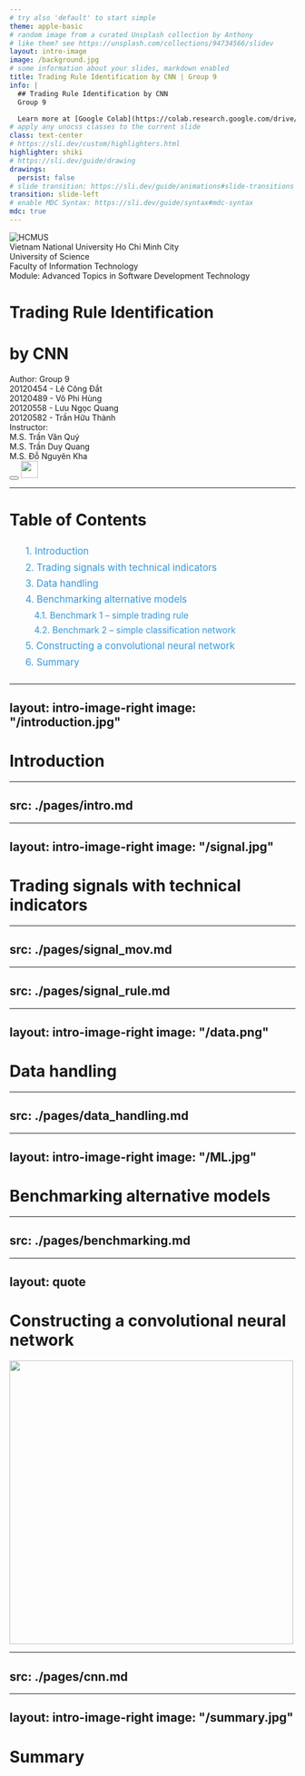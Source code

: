 ```yaml
---
# try also 'default' to start simple
theme: apple-basic
# random image from a curated Unsplash collection by Anthony
# like them? see https://unsplash.com/collections/94734566/slidev
layout: intro-image
image: /background.jpg
# some information about your slides, markdown enabled
title: Trading Rule Identification by CNN | Group 9
info: |
  ## Trading Rule Identification by CNN
  Group 9

  Learn more at [Google Colab](https://colab.research.google.com/drive/1vZx9P75a1Gmj0B90-0o28vHid54T9Mtx?usp=sharing)
# apply any unocss classes to the current slide
class: text-center
# https://sli.dev/custom/highlighters.html
highlighter: shiki
# https://sli.dev/guide/drawing
drawings:
  persist: false
# slide transition: https://sli.dev/guide/animations#slide-transitions
transition: slide-left
# enable MDC Syntax: https://sli.dev/guide/syntax#mdc-syntax
mdc: true
---
```


<div class="flex items-center justify-center space-x-5 mb-10 text-black">
  <div>
    <img src="/hcmus.png" alt="HCMUS" class="h-20">
  </div>
  <div class="flex flex-col space-y-1 items-start">
    <div class="text-xs">Vietnam National University Ho Chi Minh City</div>
    <div class="text-xs">University of Science</div>
    <div class="text-xs">Faculty of Information Technology</div>
    <div class="text-xs">Module: Advanced Topics in Software Development Technology</div>
  </div>
</div>

<h1 class="text-black">Trading Rule Identification</h1>

<h1 class="text-black">by CNN</h1>

<div class="flex justify-between mx-10 text-black text-shadow-md">
  <div class="flex flex-col items-start">
    <div>Author: Group 9</div>
    <div>20120454 - Lê Công Đắt</div>
    <div>20120489 - Võ Phi Hùng</div>
    <div>20120558 - Lưu Ngọc Quang</div>
    <div>20120582 - Trần Hữu Thành</div>
  </div>
  <div class="flex flex-col items-start">
    <div>Instructor:</div>
    <div>M.S. Trần Văn Quý</div>
    <div>M.S. Trần Duy Quang</div>
    <div>M.S. Đỗ Nguyên Kha</div>
  </div>
</div>

<div class="abs-br m-6 flex gap-2">
  <button @click="$slidev.nav.openInEditor()" title="Open in Editor" class="text-xl slidev-icon-btn opacity-50 !border-none text-black">
    <carbon:edit />
  </button>
  <a href="https://colab.research.google.com/drive/1vZx9P75a1Gmj0B90-0o28vHid54T9Mtx?usp=sharing" target="_blank" alt="Google Colab" title="Open in Google Colab"
    class="text-xl slidev-icon-btn opacity-50 !border-none text-black">
    <img src="/colab.png" width="30px"/>
  </a>
</div>

<!--
The last comment block of each slide will be treated as slide notes. It will be visible and editable in Presenter Mode along with the slide. [Read more in the docs](https://sli.dev/guide/syntax.html#notes)
-->

---

<style>
.toc {
  text-align: left;
  margin: 2em;
}

.toc-item {
  margin-bottom: 0.5em;
  font-size: 1.2em;
  color: #3498db;
  cursor: pointer;
  transition: all 0.3s ease;
}

.toc-item:hover {
  color: #1abc9c;
}

.toc-subitem {
  margin-left: 1em;
  font-size: 1.1em;
  color: #3498db;
  cursor: pointer;
  transition: all 0.3s ease;
  margin-bottom: 0.5em;
}

.toc-subitem:hover {
  color: #27ae60;
}
</style>

# Table of Contents

<div class="toc">
  <div class="toc-item" @click="$slidev.nav.go(1)">1. Introduction</div>
  <div class="toc-item" @click="$slidev.nav.go(2)">2. Trading signals with technical indicators</div>
  <div class="toc-item" @click="$slidev.nav.go(3)">3. Data handling</div>
  <div class="toc-item" @click="$slidev.nav.go(4)">4. Benchmarking alternative models</div>
  <div class="toc-subitem" @click="$slidev.nav.go(5)">4.1. Benchmark 1 – simple trading rule</div>
  <div class="toc-subitem" @click="$slidev.nav.go(6)">4.2. Benchmark 2 – simple classification network</div>
  <div class="toc-item" @click="$slidev.nav.go(7)">5. Constructing a convolutional neural network</div>
  <div class="toc-item" @click="$slidev.nav.go(8)">6. Summary</div>
</div>

---
layout: intro-image-right
image: "/introduction.jpg"
---

<!-- Phần Introduction -->

# Introduction

---
src: ./pages/intro.md
---

---
layout: intro-image-right
image: "/signal.jpg"
---

<!-- Phần Trading signals with technical indicators -->

# Trading signals with technical indicators

---
src: ./pages/signal_mov.md
---

---
src: ./pages/signal_rule.md
---

---
layout: intro-image-right
image: "/data.png"
---

<!-- Phần Data handling -->

# Data handling

---
src: ./pages/data_handling.md
---

---
layout: intro-image-right
image: "/ML.jpg"
---

<!-- Phần Benchmarking alternative models -->

# Benchmarking alternative models

---
src: ./pages/benchmarking.md
---

---
layout: quote
---

<!-- Phần Constructing a convolutional neural network -->
  <div class="flex justify-between items-center">
    <h1>Constructing a convolutional neural network</h1>
    <img src="/Ai-Neural-Network.gif" width="500px"></img>
  </div>

---
src: ./pages/cnn.md
---

---
layout: intro-image-right
image: "/summary.jpg"
---

<!-- Phần Summary -->

# Summary

